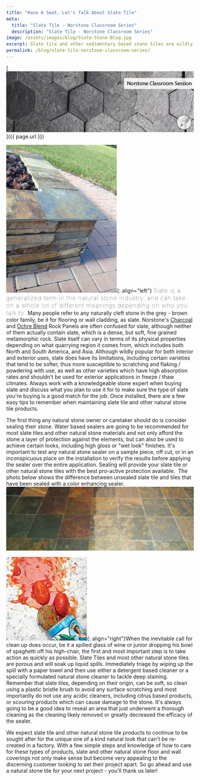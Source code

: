 ```yaml
---
title: "Have A Seat, Let's Talk About Slate Tile"
meta:
  title: "Slate Tile - Norstone Classroom Series"
  description: "Slate Tile - Norstone Classroom Series"
image: /assets/images/blog/Slate-Stone-Blog.jpg
excerpt: Slate tile and other sedimentary based stone tiles are wildly popular due to their range of colors, ease of use, and in many instances, great value. While these products aren't as durable as most ceramics or porcelain tiles, slate tile and other stone tiles can be easily maintained with a few simple steps and will offer the uniquely natural qualities that a manufactured product just won't have. Read on for some tips about caring for your slate tile and other sedimentary based stone tiles.
permalink: /blog/slate-tile-norstone-classroom-series/
---
```


[![Slate Stone blog](/assets/images/blog/Slate-Stone-Blog.jpg)]({{ page.url }})

![Slate tile Norstone firepit](/assets/images/blog/Slate-Tile-Norstone-Firepit.jpg){: align="left"} <span style="font-size:16px;font-weight:lighter;letter-spacing:1px"> Slate is a generalized term in the natural stone industry, and can take on a whole lot of different meanings depending on who you talk to.</span> Many people refer to any naturally cleft stone in the grey - brown color family, be it for flooring or wall cladding, as slate. Norstone's [Charcoal](/products/rock-panels/charcoal) and [Ochre Blend](/products/rock-panels/ochre/) Rock Panels are often confused for slate, although neither of them actually contain slate, which is a dense, but soft, fine grained metamorphic rock. Slate itself can vary in terms of its physical properties depending on what quarrying region it comes from, which includes both North and South America, and Asia. Although wildly popular for both interior and exterior uses, slate does have its limitations, including certain varieties that tend to be softer, thus more susceptible to scratching and flaking / powdering with use, as well as other varieties which have high absorption rates and shouldn’t be used for exterior applications in freeze / thaw climates. Always work with a knowledgeable stone expert when buying slate and discuss what you plan to use it for to make sure the type of slate you're buying is a good match for the job. Once installed, there are a few easy tips to remember when maintaining slate tile and other natural stone tile products.

The first thing any natural stone owner or caretaker should do is consider sealing their stone. Water based sealers are going to be recommended for most slate tiles and other natural stone materials and not only afford the stone a layer of protection against the elements, but can also be used to achieve certain looks, including high gloss or "wet look" finishes. It's important to test any natural stone sealer on a sample piece, off cut, or in an inconspicuous place on the installation to verify the results before applying the sealer over the entire application. Sealing will provide your slate tile or other natural stone tiles with the best pro-active protection available.  The photo below shows the difference between unsealed slate tile and tiles that have been sealed with a color enhancing sealer.
![Slate tile sealer](/assets/images/blog/Slate-Tile-Sealer.jpg)

![Norstone stone tile stain](/assets/images/blog/Natural-Stone-Tile-Stain.jpg){: align="right"}When the inevitable call for clean up does occur, be it a spilled glass of wine or junior dropping his bowl of spaghetti off his high-chair, the first and most important step is to take action as quickly as possible. Slate Tiles and most other natural stone tiles are porous and will soak up liquid spills. Immediately triage by wiping up the spill with a paper towel and then use either a detergent based cleaner or a specially formulated natural stone cleaner to tackle deep staining. Remember that slate tiles, depending on their origin, can be soft, so clean using a plastic bristle brush to avoid any surface scratching and most importantly do not use any acidic cleaners, including citrus based products, or scouring products which can cause damage to the stone. It's always going to be a good idea to reseal an area that just underwent a thorough cleaning as the cleaning likely removed or greatly decreased the efficacy of the sealer.

We expect slate tile and other natural stone tile products to continue to be sought after for the unique one of a kind natural look that can't be re-created in a factory. With a few simple steps and knowledge of how to care for these types of products, slate and other natural stone floor and wall coverings not only make sense but become very appealing to the discerning customer looking to set their project apart. So go ahead and use a natural stone tile for your next project - you'll thank us later!
